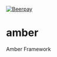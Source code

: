 [![Beerpay](https://beerpay.io/systemson/amber/badge.svg?style=flat)](https://beerpay.io/systemson/amber)

# amber
Amber Framework
